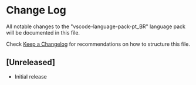 # Change Log
All notable changes to the "vscode-language-pack-pt_BR" language pack will be documented in this file.

Check [Keep a Changelog](http://keepachangelog.com/) for recommendations on how to structure this file.

## [Unreleased]
- Initial release
